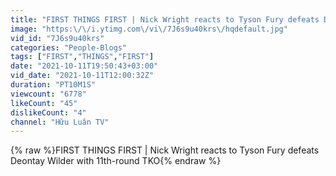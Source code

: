 ```yaml
---
title: "FIRST THINGS FIRST | Nick Wright reacts to Tyson Fury defeats Deontay Wilder with 11th-round TKO"
image: "https:\/\/i.ytimg.com\/vi\/7J6s9u40krs\/hqdefault.jpg"
vid_id: "7J6s9u40krs"
categories: "People-Blogs"
tags: ["FIRST","THINGS","FIRST"]
date: "2021-10-11T19:50:43+03:00"
vid_date: "2021-10-11T12:00:32Z"
duration: "PT10M1S"
viewcount: "6778"
likeCount: "45"
dislikeCount: "4"
channel: "Hữu Luân TV"
---
```

{% raw %}FIRST THINGS FIRST | Nick Wright reacts to Tyson Fury defeats Deontay Wilder with 11th-round TKO{% endraw %}
